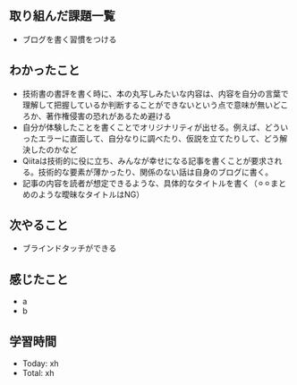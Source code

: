 ## 取り組んだ課題一覧
- ブログを書く習慣をつける
## わかったこと
- 技術書の書評を書く時に、本の丸写しみたいな内容は、内容を自分の言葉で理解して把握しているか判断することができないという点で意味が無いどころか、著作権侵害の恐れがあるため避ける
- 自分が体験したことを書くことでオリジナリティが出せる。例えば、どういったエラーに直面して、自分なりに調べたり、仮説を立てたりして、どう解決したのかなど
- Qiitaは技術的に役に立ち、みんなが幸せになる記事を書くことが要求される。技術的な要素が薄かったり、関係のない話は自身のブログに書く。
- 記事の内容を読者が想定できるような、具体的なタイトルを書く（⚪︎⚪︎まとめのような曖昧なタイトルはNG）
## 次やること
- ブラインドタッチができる
## 感じたこと
- a
- b
## 学習時間
- Today: xh
- Total: xh
